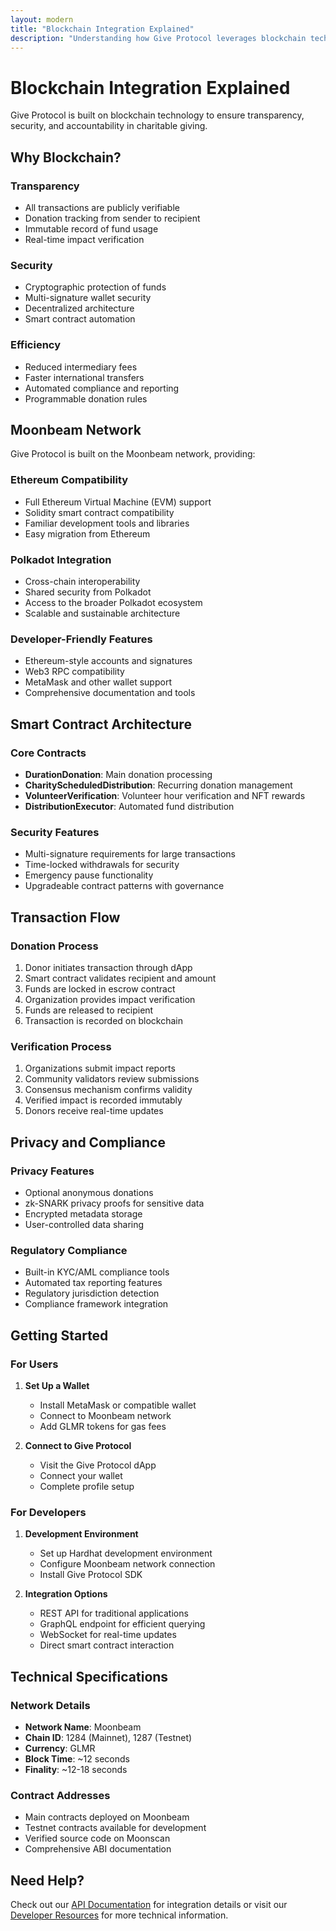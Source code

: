 ```yaml
---
layout: modern
title: "Blockchain Integration Explained"
description: "Understanding how Give Protocol leverages blockchain technology for transparent and secure charitable giving"
---
```


# Blockchain Integration Explained

Give Protocol is built on blockchain technology to ensure transparency, security, and accountability in charitable giving.

## Why Blockchain?

### Transparency
- All transactions are publicly verifiable
- Donation tracking from sender to recipient
- Immutable record of fund usage
- Real-time impact verification

### Security
- Cryptographic protection of funds
- Multi-signature wallet security
- Decentralized architecture
- Smart contract automation

### Efficiency
- Reduced intermediary fees
- Faster international transfers
- Automated compliance and reporting
- Programmable donation rules

## Moonbeam Network

Give Protocol is built on the Moonbeam network, providing:

### Ethereum Compatibility
- Full Ethereum Virtual Machine (EVM) support
- Solidity smart contract compatibility
- Familiar development tools and libraries
- Easy migration from Ethereum

### Polkadot Integration
- Cross-chain interoperability
- Shared security from Polkadot
- Access to the broader Polkadot ecosystem
- Scalable and sustainable architecture

### Developer-Friendly Features
- Ethereum-style accounts and signatures
- Web3 RPC compatibility
- MetaMask and other wallet support
- Comprehensive documentation and tools

## Smart Contract Architecture

### Core Contracts
- **DurationDonation**: Main donation processing
- **CharityScheduledDistribution**: Recurring donation management
- **VolunteerVerification**: Volunteer hour verification and NFT rewards
- **DistributionExecutor**: Automated fund distribution

### Security Features
- Multi-signature requirements for large transactions
- Time-locked withdrawals for security
- Emergency pause functionality
- Upgradeable contract patterns with governance

## Transaction Flow

### Donation Process
1. Donor initiates transaction through dApp
2. Smart contract validates recipient and amount
3. Funds are locked in escrow contract
4. Organization provides impact verification
5. Funds are released to recipient
6. Transaction is recorded on blockchain

### Verification Process
1. Organizations submit impact reports
2. Community validators review submissions
3. Consensus mechanism confirms validity
4. Verified impact is recorded immutably
5. Donors receive real-time updates

## Privacy and Compliance

### Privacy Features
- Optional anonymous donations
- zk-SNARK privacy proofs for sensitive data
- Encrypted metadata storage
- User-controlled data sharing

### Regulatory Compliance
- Built-in KYC/AML compliance tools
- Automated tax reporting features
- Regulatory jurisdiction detection
- Compliance framework integration

## Getting Started

### For Users
1. **Set Up a Wallet**
   - Install MetaMask or compatible wallet
   - Connect to Moonbeam network
   - Add GLMR tokens for gas fees

2. **Connect to Give Protocol**
   - Visit the Give Protocol dApp
   - Connect your wallet
   - Complete profile setup

### For Developers
1. **Development Environment**
   - Set up Hardhat development environment
   - Configure Moonbeam network connection
   - Install Give Protocol SDK

2. **Integration Options**
   - REST API for traditional applications
   - GraphQL endpoint for efficient querying
   - WebSocket for real-time updates
   - Direct smart contract interaction

## Technical Specifications

### Network Details
- **Network Name**: Moonbeam
- **Chain ID**: 1284 (Mainnet), 1287 (Testnet)
- **Currency**: GLMR
- **Block Time**: ~12 seconds
- **Finality**: ~12-18 seconds

### Contract Addresses
- Main contracts deployed on Moonbeam
- Testnet contracts available for development
- Verified source code on Moonscan
- Comprehensive ABI documentation

## Need Help?

Check out our [API Documentation](/technical/api-docs/) for integration details or visit our [Developer Resources](/technical/smart-contracts/) for more technical information.